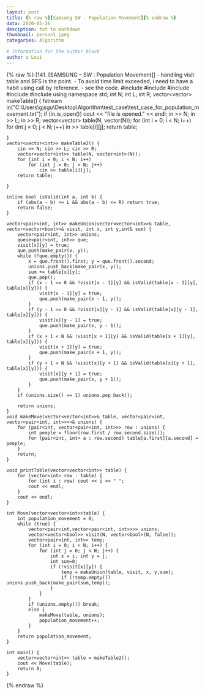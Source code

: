 ```yaml
---
layout: post
title: {% raw %}[Samsung SW - Population Movement]{% endraw %}
data: 2020-05-26
desciption: txt to markdown
thumbnail: person1.jpeg
categories: Algorithm

# Information for the author block
author : Loui
---
```


{% raw %}
	﻿[141. [SAMSUNG – SW : Population Movement]]
	- handling visit table and BFS is the point.
	- To avoid time limit exceeded, i need to have a habit using call by reference.
	- see the code.
	#include<iostream>
	#include<fstream>
	#include<vector>
	#include<queue>
	#include<cmath>
	using namespace std;
	int N; int L; int R;
	vector<vector<int>> makeTable() {
		fstream in("C:\\Users\\gjsgu\\Desktop\\Algorithm\\test_case\\test_case_for_population_movement.txt");
		if (in.is_open()) cout << "file is opened." << endl;
		in >> N; in >> L; in >> R;
		vector<vector<int>> table(N, vector<int>(N));
		for (int i = 0; i < N; i++)
			for (int j = 0; j < N; j++)
				in >> table[i][j];
		return table;
	
	}
	vector<vector<int>> makeTable2() {
		cin >> N; cin >> L; cin >> R;
		vector<vector<int>> table(N, vector<int>(N));
		for (int i = 0; i < N; i++)
			for (int j = 0; j < N; j++)
				cin >> table[i][j];
		return table;
	
	}
	
	inline bool isValid(int a, int b) {
		if (abs(a - b) >= L && abs(a - b) <= R) return true;
		return false;
	}
	
	vector<pair<int, int>> makeUnion(vector<vector<int>>& table, vector<vector<bool>>& visit, int x, int y,int& sum) {
		vector<pair<int, int>> unions;
		queue<pair<int, int>> que;
		visit[x][y] = true;
		que.push(make_pair(x, y));
		while (!que.empty()) {
			x = que.front().first; y = que.front().second;
			unions.push_back(make_pair(x, y));
			sum += table[x][y];
			que.pop();
			if (x - 1 >= 0 && !visit[x - 1][y] && isValid(table[x - 1][y], table[x][y])) {
				visit[x - 1][y] = true;
				que.push(make_pair(x - 1, y));
			}
			if (y - 1 >= 0 && !visit[x][y - 1] && isValid(table[x][y - 1], table[x][y])) {
				visit[x][y - 1] = true;
				que.push(make_pair(x, y - 1));
			}
			if (x + 1 < N && !visit[x + 1][y] && isValid(table[x + 1][y], table[x][y])) {
				visit[x + 1][y] = true;
				que.push(make_pair(x + 1, y));
			}
			if (y + 1 < N && !visit[x][y + 1] && isValid(table[x][y + 1], table[x][y])) {
				visit[x][y + 1] = true;
				que.push(make_pair(x, y + 1));
			}
		}
		if (unions.size() == 1) unions.pop_back();
	
		return unions;
	}
	void makeMove(vector<vector<int>>& table, vector<pair<int, vector<pair<int, int>>>>& unions) {
		for (pair<int, vector<pair<int, int>>> row : unions) {
			int people = floor(row.first / row.second.size());
			for (pair<int, int> a : row.second) table[a.first][a.second] = people;
		}
		return;
	}
	
	void printTable(vector<vector<int>> table) {
		for (vector<int> row : table) {
			for (int i : row) cout << i << " ";
			cout << endl;
		}
		cout << endl;
	}
	
	int Move(vector<vector<int>>table) {
		int population_movement = 0;
		while (true) {
			vector<pair<int,vector<pair<int, int>>>> unions;
			vector<vector<bool>> visit(N, vector<bool>(N, false));
			vector<pair<int, int>> temp;
			for (int i = 0; i < N; i++) {
				for (int j = 0; j < N; j++) {
					int x = i; int y = j;
					int sum=0;
					if (!visit[x][y]) {
						temp = makeUnion(table, visit, x, y,sum);
						if (!temp.empty()) unions.push_back(make_pair(sum,temp));
					}
				}
			}
			if (unions.empty()) break;
			else {
				makeMove(table, unions);
				population_movement++;
			}
		}
		return population_movement;
	}
	
	int main() {
		vector<vector<int>> table = makeTable2();
		cout << Move(table);
		return 0;
	}
	
{% endraw %}
